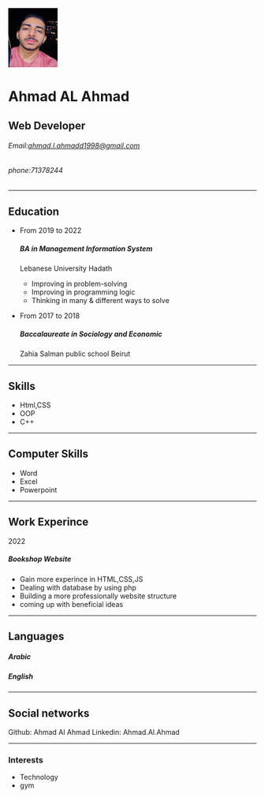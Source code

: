 <img src="profile.jpg" alt="ahmad's photo" style="height: 120px; width:100px;"/>




# Ahmad AL Ahmad
## Web Developer
###### Email:ahmad.l.ahmadd1998@gmail.com
###### phone:71378244
---
## Education
* From 2019 to 2022
  ##### BA in Management Information System
  Lebanese University Hadath
    * Improving in problem-solving
    * Improving in programming logic
    * Thinking in many & different ways to solve 

* From 2017 to 2018 
  ##### Baccalaureate in Sociology and Economic
  Zahia Salman public school Beirut

---
## Skills
* Html,CSS
* OOP
* C++
---
## Computer Skills
* Word
* Excel 
* Powerpoint
---
## Work Experince
2022 
##### Bookshop Website 
* Gain more experince in HTML,CSS,JS
* Dealing with database by using php
* Building a more professionally website structure 
* coming up with beneficial ideas

---
## Languages
##### Arabic 
##### English
---
## Social networks
Github: Ahmad Al Ahmad
Linkedin: Ahmad.Al.Ahmad

---
### Interests
* Technology
* gym






